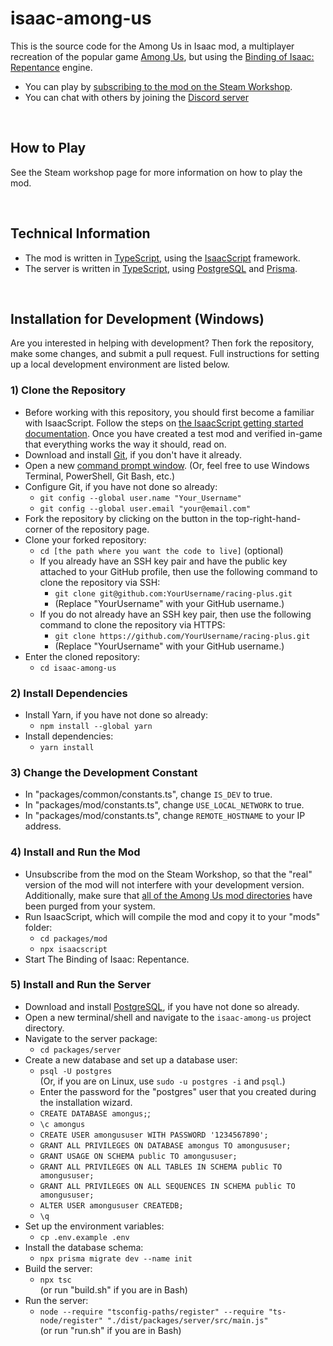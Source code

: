 # isaac-among-us

<!-- markdownlint-disable MD033 -->

This is the source code for the Among Us in Isaac mod, a multiplayer recreation of the popular game [Among Us](https://store.steampowered.com/app/945360/Among_Us/), but using the [Binding of Isaac: Repentance](https://store.steampowered.com/app/1426300/The_Binding_of_Isaac_Repentance/) engine.

- You can play by [subscribing to the mod on the Steam Workshop](https://steamcommunity.com/app/250900/workshop/).
- You can chat with others by joining the [Discord server](https://discord.gg/K7Rh66G2vM)

<br>

## How to Play

See the Steam workshop page for more information on how to play the mod.

<br>

## Technical Information

- The mod is written in [TypeScript](https://www.typescriptlang.org/), using the [IsaacScript](https://isaacscript.github.io/) framework.
- The server is written in [TypeScript](https://www.typescriptlang.org/), using [PostgreSQL](https://www.postgresql.org/) and [Prisma](https://www.prisma.io/).

<br>

## Installation for Development (Windows)

Are you interested in helping with development? Then fork the repository, make some changes, and submit a pull request. Full instructions for setting up a local development environment are listed below.

### 1) Clone the Repository

- Before working with this repository, you should first become a familiar with IsaacScript. Follow the steps on [the IsaacScript getting started documentation](https://isaacscript.github.io/docs/getting-started). Once you have created a test mod and verified in-game that everything works the way it should, read on.
- Download and install [Git](https://git-scm.com/), if you don't have it already.
- Open a new [command prompt window](https://www.howtogeek.com/235101/10-ways-to-open-the-command-prompt-in-windows-10/). (Or, feel free to use Windows Terminal, PowerShell, Git Bash, etc.)
- Configure Git, if you have not done so already:
  - `git config --global user.name "Your_Username"`
  - `git config --global user.email "your@email.com"`
- Fork the repository by clicking on the button in the top-right-hand-corner of the repository page.
- Clone your forked repository:
  - `cd [the path where you want the code to live]` (optional)
  - If you already have an SSH key pair and have the public key attached to your GitHub profile, then use the following command to clone the repository via SSH:
    - `git clone git@github.com:YourUsername/racing-plus.git`
    - (Replace "YourUsername" with your GitHub username.)
  - If you do not already have an SSH key pair, then use the following command to clone the repository via HTTPS:
    - `git clone https://github.com/YourUsername/racing-plus.git`
    - (Replace "YourUsername" with your GitHub username.)
- Enter the cloned repository:
  - `cd isaac-among-us`

### 2) Install Dependencies

- Install Yarn, if you have not done so already:
  - `npm install --global yarn`
- Install dependencies:
  - `yarn install`

### 3) Change the Development Constant

- In "packages/common/constants.ts", change `IS_DEV` to true.
- In "packages/mod/constants.ts", change `USE_LOCAL_NETWORK` to true.
- In "packages/mod/constants.ts", change `REMOTE_HOSTNAME` to your IP address.

### 4) Install and Run the Mod

- Unsubscribe from the mod on the Steam Workshop, so that the "real" version of the mod will not interfere with your development version. Additionally, make sure that [all of the Among Us mod directories](https://github.com/Zamiell/isaac-faq/blob/main/directories-and-save-files.md) have been purged from your system.
- Run IsaacScript, which will compile the mod and copy it to your "mods" folder:
  - `cd packages/mod`
  - `npx isaacscript`
- Start The Binding of Isaac: Repentance.

### 5) Install and Run the Server

- Download and install [PostgreSQL](https://www.postgresql.org/download/), if you have not done so already.
- Open a new terminal/shell and navigate to the `isaac-among-us` project directory.
- Navigate to the server package:
  - `cd packages/server`
- Create a new database and set up a database user:
  - `psql -U postgres` <br>
    (Or, if you are on Linux, use `sudo -u postgres -i` and `psql`.)
  - Enter the password for the "postgres" user that you created during the installation wizard.
  - `CREATE DATABASE amongus;`;
  - `\c amongus`
  - `CREATE USER amongususer WITH PASSWORD '1234567890';`
  - `GRANT ALL PRIVILEGES ON DATABASE amongus TO amongususer;`
  - `GRANT USAGE ON SCHEMA public TO amongususer;`
  - `GRANT ALL PRIVILEGES ON ALL TABLES IN SCHEMA public TO amongususer;`
  - `GRANT ALL PRIVILEGES ON ALL SEQUENCES IN SCHEMA public TO amongususer;`
  - `ALTER USER amongususer CREATEDB;`
  - `\q`
- Set up the environment variables:
  - `cp .env.example .env`
- Install the database schema:
  - `npx prisma migrate dev --name init`
- Build the server:
  - `npx tsc` <br>
    (or run "build.sh" if you are in Bash)
- Run the server:
  - `node --require "tsconfig-paths/register" --require "ts-node/register" "./dist/packages/server/src/main.js"` <br>
    (or run "run.sh" if you are in Bash)

